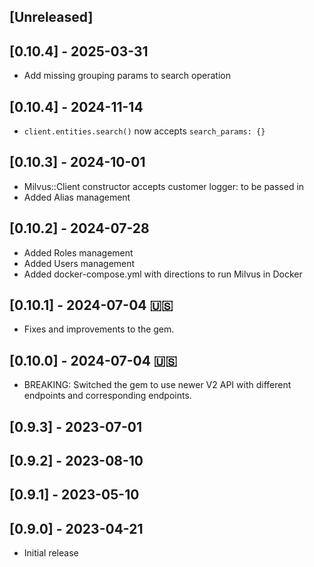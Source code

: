 ## [Unreleased]

## [0.10.4] - 2025-03-31
- Add missing grouping params to search operation

## [0.10.4] - 2024-11-14
- `client.entities.search()` now accepts `search_params: {}`

## [0.10.3] - 2024-10-01
- Milvus::Client constructor accepts customer logger: to be passed in
- Added Alias management

## [0.10.2] - 2024-07-28
- Added Roles management
- Added Users management
- Added docker-compose.yml with directions to run Milvus in Docker

## [0.10.1] - 2024-07-04 🇺🇸
- Fixes and improvements to the gem.

## [0.10.0] - 2024-07-04 🇺🇸
- BREAKING: Switched the gem to use newer V2 API with different endpoints and corresponding endpoints.

## [0.9.3] - 2023-07-01

## [0.9.2] - 2023-08-10

## [0.9.1] - 2023-05-10

## [0.9.0] - 2023-04-21
- Initial release
